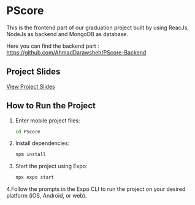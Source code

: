 # PScore

This is the frontend  part of our graduation project built by using ReacJs, NodeJs as backend and MongoDB as database.

Here you can find the backend part : https://github.com/AhmadDarawsheh/PScore-Backend

## Project Slides

[View Project Slides](https://drive.google.com/file/d/1eVgluoQjbUWlS6rNOx9gkExaaeD2-gtO/view?usp=sharing)

## How to Run the Project
1. Enter mobile project files:
   ```bash
   cd PScore
2. Install dependencies:
   ```bash
   npm install
3. Start the project using Expo:
   ```bash
   npx expo start
4.Follow the prompts in the Expo CLI to run the project on your desired platform (iOS, Android, or web).
